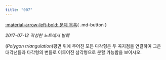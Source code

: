 ```yaml
---
title: "007"
---
```


[:material-arrow-left-bold: 문제 목록](../index.md){ .md-button }

*2017-07-12 작성한 노트에서 발췌*

(*Polygon triangulation*)평면 위에 주어진 모든 다각형은 두 꼭지점을 연결하여 그은 대각선들과 다각형의 변들로 이루어진 삼각형으로 분할 가능함을 보이시오.